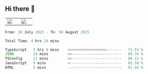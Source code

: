 ## Hi there 👋

<p align="center">
  <table align="center">
  <tr border="none">
  <td width="35%" align="center">
    <img  align="center"  src="http://github-profile-summary-cards.vercel.app/api/cards/stats?username=ricepunk&theme=github_dark" />
  </td>
    
  <td width="65%" align="center">
    <img  align="center"  src="http://github-profile-summary-cards.vercel.app/api/cards/profile-details?username=ricepunk&theme=github_dark" />
  </td>
  </tr>
  </table>
</p>

<!--START_SECTION:waka-->

```typescript
From: 28 July 2025 - To: 04 August 2025

Total Time: 4 hrs 24 mins

TypeScript   3 hrs 9 mins    >>>>>>>>>>>>>>>>>>-------   71.53 %
JSON         24 mins         >>-----------------------   09.34 %
TSConfig     21 mins         >>-----------------------   08.12 %
JavaScript   9 mins          >------------------------   03.58 %
HTML         5 mins          -------------------------   01.94 %
```

<!--END_SECTION:waka-->
